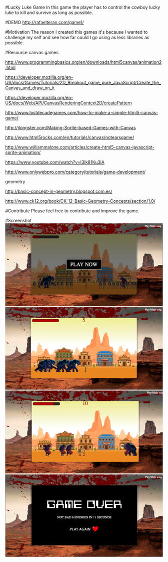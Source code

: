 #Lucky Luke Game
In this game the player has to control the cowboy lucky luke to kill and survive as long as possible.

#DEMO
http://rafaelteran.com/game1/

#Motivation
The reason I created this games it's because I wanted to challenge my self and
see how far could I go using as less libraries as possible.

#Resource
canvas games

http://www.programmingbasics.org/en/downloads/html5canvas/animation2.html

https://developer.mozilla.org/en-US/docs/Games/Tutorials/2D_Breakout_game_pure_JavaScript/Create_the_Canvas_and_draw_on_it

https://developer.mozilla.org/en-US/docs/Web/API/CanvasRenderingContext2D/createPattern

http://www.lostdecadegames.com/how-to-make-a-simple-html5-canvas-game/

http://jlongster.com/Making-Sprite-based-Games-with-Canvas

http://www.html5rocks.com/en/tutorials/canvas/notearsgame/

http://www.williammalone.com/articles/create-html5-canvas-javascript-sprite-animation/

https://www.youtube.com/watch?v=I3Ik81Ku3lA

http://www.onlywebpro.com/category/tutorials/game-development/

geometry

http://basic-concept-in-geometry.blogspot.com.es/

http://www.ck12.org/book/CK-12-Basic-Geometry-Concepts/section/1.0/


#Contribute
Please feel free to contribute and improve the game.

#Screenshot
![Alt text](https://raw.githubusercontent.com/hi-rafa/lucky-luke/master/screenshots/img1.png)
![Alt text](https://raw.githubusercontent.com/hi-rafa/lucky-luke/master/screenshots/img2.png)
![Alt text](https://raw.githubusercontent.com/hi-rafa/lucky-luke/master/screenshots/img3.png)
![Alt text](https://raw.githubusercontent.com/hi-rafa/lucky-luke/master/screenshots/img4.png)
